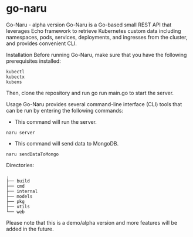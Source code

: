 # go-naru

Go-Naru - alpha version
Go-Naru is a Go-based small REST API that leverages Echo framework to retrieve Kubernetes custom data including namespaces, pods, services, deployments, and ingresses from the cluster, and provides convenient CLI.

Installation
Before running Go-Naru, make sure that you have the following prerequisites installed:

```
kubectl
kubectx
kubens
```

Then, clone the repository and run go run main.go to start the server.

Usage
Go-Naru provides several command-line interface (CLI) tools that can be run by entering the following commands:

- This command will run the server.

```
naru server
```

- This command will send data to MongoDB.

```
naru sendDataToMongo
```

Directories:

```
.
├── build
├── cmd
├── internal
├── models
├── pkg
├── utils
└── web
```

Please note that this is a demo/alpha version and more features will be added in the future.
